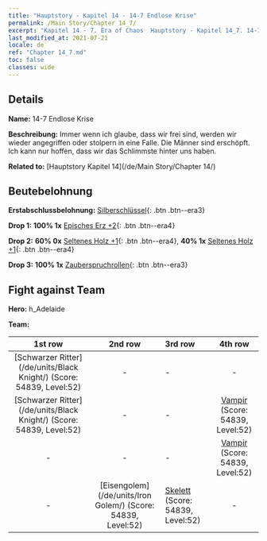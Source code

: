 ```yaml
---
title: "Hauptstory - Kapitel 14 - 14-7 Endlose Krise"
permalink: /Main Story/Chapter 14_7/
excerpt: "Kapitel 14 - 7. Era of Chaos  Hauptstory - Kapitel 14_7. 14-7 Endlose Krise"
last_modified_at: 2021-07-21
locale: de
ref: "Chapter 14_7.md"
toc: false
classes: wide
---
```


## Details

 **Name:** 14-7 Endlose Krise

 **Beschreibung:** Immer wenn ich glaube, dass wir frei sind, werden wir wieder angegriffen oder stolpern in eine Falle. Die Männer sind erschöpft. Ich kann nur hoffen, dass wir das Schlimmste hinter uns haben.

 **Related to:** [Hauptstory Kapitel 14](/de/Main Story/Chapter 14/)

## Beutebelohnung

 **Erstabschlussbelohnung:** [Silberschlüssel](/ItemsDE/con_693/){: .btn .btn--era3}

 **Drop 1:** **100% 1x** [Episches Erz +2](/ItemsDE/mat_47/){: .btn .btn--era4}

 **Drop 2:** **60% 0x** [Seltenes Holz +1](/ItemsDE/mat_41/){: .btn .btn--era4}, **40% 1x** [Seltenes Holz +1](/ItemsDE/mat_41/){: .btn .btn--era4}

 **Drop 3:** **100% 1x** [Zauberspruchrollen](/ItemsDE/con_694/){: .btn .btn--era3}


## Fight against Team
 **Hero:** h_Adelaide

 **Team:**


  | 1st row | 2nd row | 3rd row | 4th row |
  |:----:|:----:|:----|:----:|
  | [Schwarzer Ritter](/de/units/Black Knight/) (Score: 54839, Level:52)  | - | - | - |
  | [Schwarzer Ritter](/de/units/Black Knight/) (Score: 54839, Level:52)  | - | - | [Vampir](/de/units/Vampire/) (Score: 54839, Level:52)  |
  | - | - | - | [Vampir](/de/units/Vampire/) (Score: 54839, Level:52)  |
  | - | [Eisengolem](/de/units/Iron Golem/) (Score: 54839, Level:52)  | [Skelett](/de/units/Skeleton/) (Score: 54839, Level:52)  | - |


